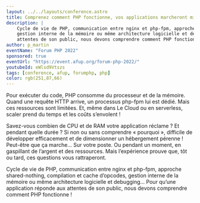 ```yaml
---
layout: ../../layouts/conference.astro
title: Comprenez comment PHP fonctionne, vos applications marcheront mieux, Forum PHP 2022
description: |
    Cycle de vie de PHP, communication entre nginx et php-fpm, approche shared-nothing, compilation et cache d’opcodes, 
    gestion interne de la mémoire ou même architecture logicielle et debugging… Pour qu’une application réponde aux 
    attentes de son public, nous devons comprendre comment PHP fonctionne !
author: p_martin
eventName: "Forum PHP 2022"
sponsored: true
eventUrl: "https://event.afup.org/forum-php-2022/"
youtubeId: eWlsd9Vtszs
tags: [conference, afup, forumphp, php]
color: rgb(251,87,66)
---
```


Pour exécuter du code, PHP consomme du processeur et de la mémoire. Quand une requête HTTP arrive, un processus php-fpm lui est dédié. Mais ces ressources sont limitées. Et, même dans Le Cloud ou en serverless, scaler prend du temps et les coûts s’envolent !

Savez-vous combien de CPU et de RAM votre application réclame ? Et pendant quelle durée ? Si non ou sans comprendre « pourquoi », difficile de développer efficacement et de dimensionner un hébergement pérenne ! Peut-être que ça marche… Sur votre poste. Ou pendant un moment, en gaspillant de l’argent et des ressources. Mais l’expérience prouve que, tôt ou tard, ces questions vous rattraperont.

Cycle de vie de PHP, communication entre nginx et php-fpm, approche shared-nothing, compilation et cache d’opcodes, gestion interne de la mémoire ou même architecture logicielle et debugging… Pour qu’une application réponde aux attentes de son public, nous devons comprendre comment PHP fonctionne !
